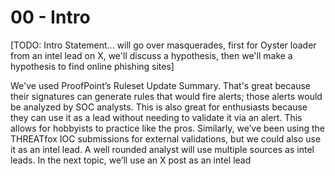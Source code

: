 # 00 - Intro

[TODO: Intro Statement... will go over masquerades, first for Oyster loader from an intel lead on X, we'll discuss a hypothesis, then we'll make a hypothesis to find online phishing sites]

We've used ProofPoint’s Ruleset Update Summary. That's great because their signatures can generate rules that would fire alerts; those alerts would be analyzed by SOC analysts. This is also great for enthusiasts because they can use it as a lead without needing to validate it via an alert. This allows for hobbyists to practice like the pros. Similarly, we’ve been using the THREATfox IOC submissions for external validations, but we could also use it as an intel lead. A well rounded analyst will use multiple sources as intel leads. In the next topic, we’ll use an X post as an intel lead

